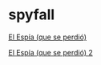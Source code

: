# spyfall
[El Espía (que se perdió)](https://luiscastro193.github.io/spyfall/)

[El Espía (que se perdió) 2](https://luiscastro193.github.io/spyfall/#eJwtj0FKRTEMRbdS3thVfHkKwhP5oJOPgzSNGqwJpC3I381fgANxCW9jNtFRb09ub29Oy4FzZe2EsFwtBy1xjJb6sP2rdUad4Hq_GFJ1RR8knYwD15FToXQH57NfVZDJujo7Kr5PthZ-YWRNJAlVWreByPuP-Kymjbp50to6lMhcP984c1g85hW6tolv9ks2RnBWRkVyeAtNKwuZl95YYopg-S9_G42iC1gP_z3MJkItPQoXcPLA8-P_VzZzgg3fYYojNS40dwoHuJAo88T7NxVdnn8BhFdviA)
